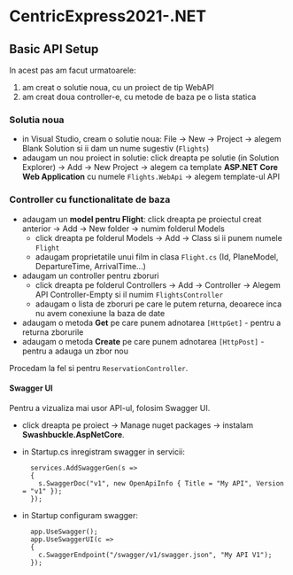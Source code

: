 # CentricExpress2021-.NET

## Basic API Setup 
In acest pas am facut urmatoarele:
1. am creat o solutie noua, cu un proiect de tip WebAPI
2. am creat doua controller-e, cu metode de baza pe o lista statica

### Solutia noua
- in Visual Studio, cream o solutie noua: File -> New -> Project -> alegem Blank Solution si ii dam un nume sugestiv (`Flights`)
- adaugam un nou proiect in solutie: click dreapta pe solutie (in Solution Explorer) -> Add -> New Project -> alegem ca template **ASP.NET Core Web Application** cu numele `Flights.WebApi` -> alegem template-ul API

### Controller cu functionalitate de baza
 - adaugam un **model pentru Flight**: click dreapta pe proiectul creat anterior -> Add -> New folder -> numim folderul Models
   - click dreapta pe folderul Models -> Add -> Class si ii punem numele `Flight`
   - adaugam proprietatile unui film in clasa `Flight.cs` (Id, PlaneModel, DepartureTime, ArrivalTime...)
- adaugam un controller pentru zboruri
    - click dreapta pe folderul Controllers -> Add -> Controller -> Alegem API Controller-Empty si il numim `FlightsController`
    - adaugam o lista de zboruri pe care le putem returna, deoarece inca nu avem conexiune la baza de date
- adaugam o metoda **Get** pe care punem adnotarea `[HttpGet]` - pentru a returna zborurile
- adaugam o metoda **Create** pe care punem adnotarea `[HttpPost]` - pentru a adauga un zbor nou

Procedam la fel si pentru `ReservationController`.

#### Swagger UI

Pentru a vizualiza mai usor API-ul, folosim Swagger UI.
- click dreapta pe proiect -> Manage nuget packages -> instalam **Swashbuckle.AspNetCore**.

- in Startup.cs inregistram swagger in servicii:

        services.AddSwaggerGen(s =>
        {
          s.SwaggerDoc("v1", new OpenApiInfo { Title = "My API", Version = "v1" }); 
        });	
- in Startup configuram swagger:

        app.UseSwagger();
        app.UseSwaggerUI(c =>
        {
          c.SwaggerEndpoint("/swagger/v1/swagger.json", "My API V1");
        });
